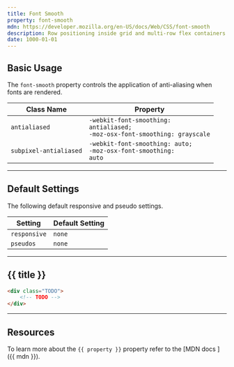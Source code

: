 ```yaml
---
title: Font Smooth
property: font-smooth
mdn: https://developer.mozilla.org/en-US/docs/Web/CSS/font-smooth
description: Row positioning inside grid and multi-row flex containers.
date: 1000-01-01
---
```


## Basic Usage

The `font-smooth` property controls the application of anti-aliasing when fonts are rendered.

| Class Name             | Property                                                                                |
| ---------------------- | --------------------------------------------------------------------------------------- |
| `antialiased`          | <code>-webkit-font-smoothing: antialiased;<br>-moz-osx-font-smoothing: grayscale</code> |
| `subpixel-antialiased` | <code>-webkit-font-smoothing: auto;<br>-moz-osx-font-smoothing: auto</code>             |

---

## Default Settings

The following default responsive and pseudo settings.

| Setting      | Default Setting |
| ------------ | --------------- |
| `responsive` | `none`          |
| `pseudos`    | `none`          |

---

## {{ title }}

<div class="bg-silver-200 p-20 h-256 radius-md flex flex-wrap align-content-center">
  <!-- ... -->
</div>

```html
<div class="TODO">
	<!-- TODO -->
</div>
```

---

## Resources

To learn more about the `{{ property }}` property refer to the [MDN docs <i class="far fa-external-link ml-6"></i>]({{ mdn }}).

